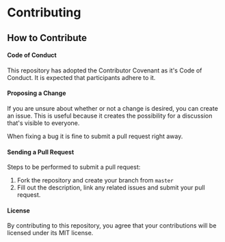 # Contributing

## How to Contribute

#### Code of Conduct

This repository has adopted the Contributor Covenant as it's
Code of Conduct. It is expected that participants adhere to it.

#### Proposing a Change

If you are unsure about whether or not a change is desired,
you can create an issue. This is useful because it creates
the possibility for a discussion that's visible to everyone.

When fixing a bug it is fine to submit a pull request right away.

#### Sending a Pull Request

Steps to be performed to submit a pull request:

1. Fork the repository and create your branch from `master`
2. Fill out the description, link any related issues and submit your pull request.

#### License

By contributing to this repository, you agree that your contributions will be licensed under its MIT license.
